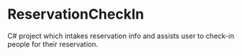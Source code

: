# ReservationCheckIn
C# project which intakes reservation info and assists user to check-in people for their reservation.
